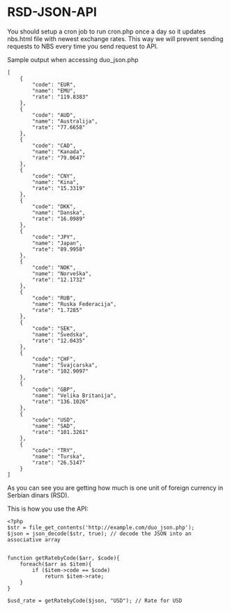 # RSD-JSON-API

You should setup a cron job to run cron.php once a day so it updates nbs.html file with newest exchange rates. This way we will prevent sending requests to NBS every time you send request to API.

Sample output when accessing duo_json.php
```
[
    {
        "code": "EUR",
        "name": "EMU",
        "rate": "119.8383"
    },
    {
        "code": "AUD",
        "name": "Australija",
        "rate": "77.6658"
    },
    {
        "code": "CAD",
        "name": "Kanada",
        "rate": "79.0647"
    },
    {
        "code": "CNY",
        "name": "Kina",
        "rate": "15.3319"
    },
    {
        "code": "DKK",
        "name": "Danska",
        "rate": "16.0989"
    },
    {
        "code": "JPY",
        "name": "Japan",
        "rate": "89.9958"
    },
    {
        "code": "NOK",
        "name": "Norveška",
        "rate": "12.1732"
    },
    {
        "code": "RUB",
        "name": "Ruska Federacija",
        "rate": "1.7285"
    },
    {
        "code": "SEK",
        "name": "Švedska",
        "rate": "12.0435"
    },
    {
        "code": "CHF",
        "name": "Švajcarska",
        "rate": "102.9097"
    },
    {
        "code": "GBP",
        "name": "Velika Britanija",
        "rate": "136.1026"
    },
    {
        "code": "USD",
        "name": "SAD",
        "rate": "101.3261"
    },
    {
        "code": "TRY",
        "name": "Turska",
        "rate": "26.5147"
    }
]
```
As you can see you are getting how much is one unit of foreign currency in Serbian dinars (RSD).

This is how you use the API:
```
<?php
$str = file_get_contents('http://example.com/duo_json.php');
$json = json_decode($str, true); // decode the JSON into an associative array


function getRatebyCode($arr, $code){
    foreach($arr as $item){
        if ($item->code == $code)
            return $item->rate;
    }
}
            
$usd_rate = getRatebyCode($json, "USD"); // Rate for USD
```

